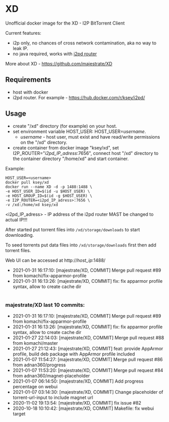 # XD
Unofficial docker image for the XD - I2P BitTorrent Client

Current features:

* i2p only, no chances of cross network contamination, aka no way to leak IP.
* no java required, works with [i2pd router](https://github.com/purplei2p/i2pd)

More about XD - https://github.com/majestrate/XD

## Requirements

* host with docker
* i2pd router. For example - https://hub.docker.com/r/ksey/i2pd/

## Usage

* create "/xd" directory (for example) on your host.
* set environment variable HOST_USER: HOST_USER=*username*.
  - *username* - host user, must exist and have read/write permissions on the "/xd" directory.
* create container from docker image "ksey/xd", set I2P_ROUTER="*i2pd_IP_adress*:7656", connect host "/xd" directory to the container directory "/home/xd" and start container.

Example:
```
HOST_USER=<username>
docker pull ksey/xd
docker run --name XD -d -p 1488:1488 \
-e HOST_USER_ID=$(id -u $HOST_USER) \
-e HOST_GROUP_ID=$(id -g $HOST_USER) \
-e I2P_ROUTER=<i2pd_IP_adress>:7656 \
-v /xd:/home/xd ksey/xd

```
<i2pd_IP_adress> - IP address of the i2pd router MAST be changed to actual IP!!!

After started put torrent files into `/xd/storage/downloads` to start downloading.

To seed torrents put data files into `/xd/storage/downloads` first then add torrent files.

Web UI can be accessed at http://*host_ip*:1488/

























* 2021-01-31 16:17:10: [majestrate/XD, COMMIT] Merge pull request #89 from komachi/fix-apparmor-profile
* 2021-01-31 16:13:26: [majestrate/XD, COMMIT] fix: fix apparmor profile syntax, allow to create cache dir
# #
### majestrate/XD last 10 commits:
* 2021-01-31 16:17:10: [majestrate/XD, COMMIT] Merge pull request #89 from komachi/fix-apparmor-profile
* 2021-01-31 16:13:26: [majestrate/XD, COMMIT] fix: fix apparmor profile syntax, allow to create cache dir
* 2021-01-27 22:14:03: [majestrate/XD, COMMIT] Merge pull request #88 from komachi/master
* 2021-01-27 21:12:43: [majestrate/XD, COMMIT] feat: provide AppArmor profile, build deb package with AppArmor profile included
* 2021-01-07 11:54:27: [majestrate/XD, COMMIT] Merge pull request #86 from adnan360/progress
* 2021-01-07 11:53:20: [majestrate/XD, COMMIT] Merge pull request #84 from adnan360/magnet-placeholder
* 2021-01-07 06:14:50: [majestrate/XD, COMMIT] Add progress percentage on webui
* 2021-01-07 03:14:30: [majestrate/XD, COMMIT] Change placeholder of torrent-url-input to include magnet url
* 2020-11-02 19:13:54: [majestrate/XD, COMMIT] fix issue #82
* 2020-10-18 10:10:42: [majestrate/XD, COMMIT] Makefile: fix webui target
